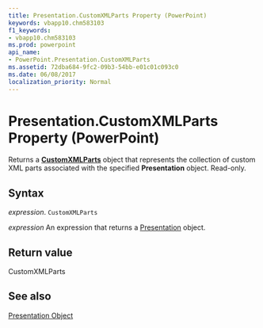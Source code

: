 ```yaml
---
title: Presentation.CustomXMLParts Property (PowerPoint)
keywords: vbapp10.chm583103
f1_keywords:
- vbapp10.chm583103
ms.prod: powerpoint
api_name:
- PowerPoint.Presentation.CustomXMLParts
ms.assetid: 72dba684-9fc2-09b3-54bb-e01c01c093c0
ms.date: 06/08/2017
localization_priority: Normal
---
```



# Presentation.CustomXMLParts Property (PowerPoint)

Returns a  **[CustomXMLParts](Office.CustomXMLParts.md)** object that represents the collection of custom XML parts associated with the specified **Presentation** object. Read-only.


## Syntax

 _expression_. `CustomXMLParts`

 _expression_ An expression that returns a [Presentation](./PowerPoint.Presentation.md) object.


## Return value

CustomXMLParts


## See also


[Presentation Object](PowerPoint.Presentation.md)

